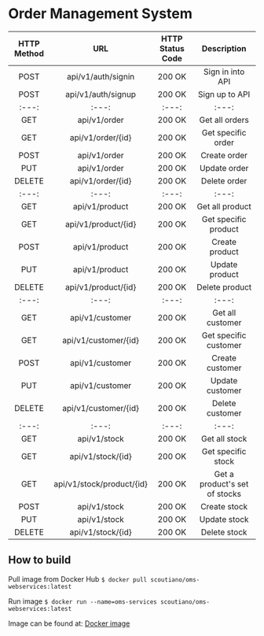 # Order Management System #
| HTTP Method | URL | HTTP Status Code | Description | 
| :---: | :---: | :---: | :---: | 
| POST | api/v1/auth/signin | 200 OK | Sign in into API | 
| POST | api/v1/auth/signup | 200 OK | Sign up to API | 
| :---: | :---: | :---: | :---: | 
| GET | api/v1/order | 200 OK | Get all orders | 
| GET | api/v1/order/{id} | 200 OK | Get specific order | 
| POST | api/v1/order | 200 OK | Create order | 
| PUT | api/v1/order | 200 OK | Update order | 
| DELETE | api/v1/order/{id} | 200 OK | Delete order | 
| :---: | :---: | :---: | :---: | 
| GET | api/v1/product | 200 OK | Get all product | 
| GET | api/v1/product/{id} | 200 OK | Get specific product | 
| POST | api/v1/product | 200 OK | Create product | 
| PUT | api/v1/product | 200 OK | Update product | 
| DELETE | api/v1/product/{id} | 200 OK | Delete product | 
| :---: | :---: | :---: | :---: | 
| GET | api/v1/customer | 200 OK | Get all customer | 
| GET | api/v1/customer/{id} | 200 OK | Get specific customer | 
| POST | api/v1/customer | 200 OK | Create customer | 
| PUT | api/v1/customer | 200 OK | Update customer | 
| DELETE | api/v1/customer/{id} | 200 OK | Delete customer | 
| :---: | :---: | :---: | :---: | 
| GET | api/v1/stock | 200 OK | Get all stock | 
| GET | api/v1/stock/{id} | 200 OK | Get specific stock | 
| GET | api/v1/stock/product/{id} | 200 OK | Get a product's set of stocks | 
| POST | api/v1/stock | 200 OK | Create stock | 
| PUT | api/v1/stock | 200 OK | Update stock | 
| DELETE | api/v1/stock/{id} | 200 OK | Delete stock | 

## How to build ##
Pull image from Docker Hub
`$ docker pull scoutiano/oms-webservices:latest`

Run image
`$ docker run --name=oms-services scoutiano/oms-webservices:latest`

Image can be found at:
[Docker image](https://hub.docker.com/repository/docker/scoutiano/oms-webservices)
